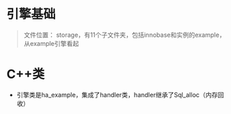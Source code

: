 引擎基础
====

> 文件位置： storage，有11个子文件夹，包括innobase和实例的example，从example引擎看起

# C++类

- 引擎类是ha_example，集成了handler类，handler继承了Sql_alloc（内存回收）
